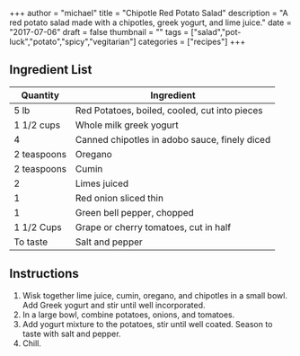 +++
author = "michael"
title = "Chipotle Red Potato Salad"
description = "A red potato salad made with a chipotles, greek yogurt, and lime juice."
date = "2017-07-06"
draft = false
thumbnail = ""
tags = ["salad","pot-luck","potato","spicy","vegitarian"]
categories = ["recipes"]
+++

## Ingredient List
Quantity | Ingredient
----|----
5 lb | Red Potatoes, boiled, cooled, cut into pieces
1 1/2 cups | Whole milk greek yogurt
4 | Canned chipotles in adobo sauce, finely diced
2 teaspoons | Oregano
2 teaspoons | Cumin
2 | Limes juiced
1 | Red onion sliced thin
1 | Green bell pepper, chopped
1 1/2 Cups | Grape or cherry tomatoes, cut in half
To taste | Salt and pepper


## Instructions
1. Wisk together lime juice, cumin, oregano, and chipotles in a small bowl. Add Greek yogurt and stir until well incorporated.
2. In a large bowl, combine potatoes, onions, and tomatoes.
3. Add yogurt mixture to the potatoes, stir until well coated. Season to taste with salt and pepper.
4. Chill.
